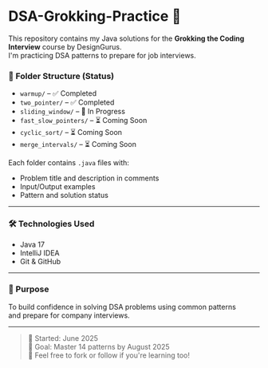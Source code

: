 # DSA-Grokking-Practice 🚀

This repository contains my Java solutions for the **Grokking the Coding Interview** course by DesignGurus.  
I'm practicing DSA patterns to prepare for job interviews.

### 📁 Folder Structure (Status)

- `warmup/` – ✅ Completed
- `two_pointer/` – ✅ Completed
- `sliding_window/` – 🔄 In Progress
- `fast_slow_pointers/` – ⏳ Coming Soon
- `cyclic_sort/` – ⏳ Coming Soon
- `merge_intervals/` – ⏳ Coming Soon

Each folder contains `.java` files with:
- Problem title and description in comments
- Input/Output examples
- Pattern and solution status

---

### 🛠 Technologies Used

- Java 17
- IntelliJ IDEA
- Git & GitHub

---

### 🧠 Purpose

To build confidence in solving DSA problems using common patterns  
and prepare for company interviews.

---

> 💼 Started: June 2025  
> 🎯 Goal: Master 14 patterns by August 2025  
> 🤝 Feel free to fork or follow if you're learning too!
